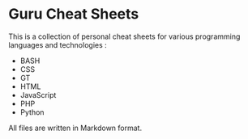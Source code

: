 # Guru Cheat Sheets

This is a collection of personal cheat sheets for various programming languages and technologies :
- BASH
- CSS
- GT
- HTML
- JavaScript
- PHP
- Python

All files are written in Markdown format.